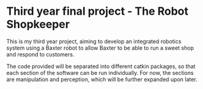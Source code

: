 # Third year final project - The Robot Shopkeeper

This is my third year project, aiming to develop an integrated robotics system using a Baxter robot to allow Baxter to be able to run a sweet shop and respond to customers.

The code provided will be separated into different catkin packages, so that each section of the software can be run individually. For now, the sections are manipulation and perception, which will be further expanded upon later.
